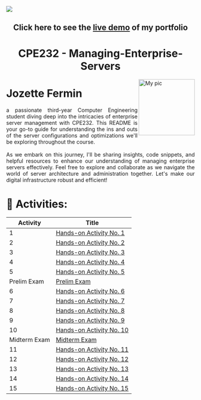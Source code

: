 ![](https://github.com/qjpfermin/qjpfermin/blob/main/assets/gitfolio_sample.png)
<div align="Center">

## Click here to see the [live demo](https://jpfermin.github.io) of my portfolio
# CPE232 - Managing-Enterprise-Servers </br>
</div>

<img align="right" alt="My pic" width="150" src="https://avatars.githubusercontent.com/u/142886980?v=4">


# Jozette Fermin
<div align="justify">
a passionate third-year Computer Engineering student diving deep into the intricacies of enterprise server management with CPE232. This README is your go-to guide for understanding the ins and outs of the server configurations and optimizations we'll be exploring throughout the course.<br><br>As we embark on this journey, I'll be sharing insights, code snippets, and helpful resources to enhance our understanding of managing enterprise servers effectively. Feel free to explore and collaborate as we navigate the world of server architecture and administration together. Let's make our digital infrastructure robust and efficient!
</div>

# 🔭 Activities:
| Activity | Title | 
|----------|----------|
| 1 |[Hands-on Activity No. 1](https://github.com/qjpfermin/HOA1) | 
| 2 | [Hands-on Activity No. 2](https://github.com/qjpfermin/HOA2)| 
| 3 |[Hands-on Activity No. 3](https://github.com/qjpfermin/HOA3) | 
| 4 | [Hands-on Activity No. 4](https://github.com/qjpfermin/HOA4)| 
| 5 | [Hands-on Activity No. 5](https://github.com/qjpfermin/HOA5)| 
| Prelim Exam |[Prelim Exam](https://github.com/qjpfermin/Fermin_PrelimExam) | 
| 6 | [Hands-on Activity No. 6](https://github.com/qjpfermin/HOA6)| 
| 7 | [Hands-on Activity No. 7](https://github.com/qjpfermin/HOA7)| 
| 8 | [Hands-on Activity No. 8](https://github.com/qjpfermin/HOA8)| 
| 9 | [Hands-on Activity No. 9](https://github.com/qjpfermin/HOA9)| 
| 10 | [Hands-on Activity No. 10](https://github.com/qjpfermin/HOA10)| 
| Midterm Exam |[Midterm Exam](https://github.com/qjpfermin/CPE_MIDEXAM_FERMIN)| 
| 11 | [Hands-on Activity No. 11](https://github.com/qjpfermin/HOA11)| 
| 12 | [Hands-on Activity No. 12](https://github.com/qjpfermin/HOA12)| 
| 13 | [Hands-on Activity No. 13](https://github.com/qjpfermin/HOA13)|
| 14 | [Hands-on Activity No. 14](https://github.com/qjpfermin/HOA14)| 
| 15 | [Hands-on Activity No. 15](https://github.com/qjpfermin/HOA15)| 
